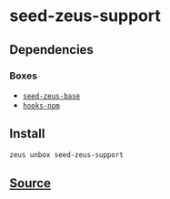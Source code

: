 
seed-zeus-support 
====================




## Dependencies
### Boxes
* [`seed-zeus-base`](seed-zeus-base.md)
* [`hooks-npm`](hooks-npm.md)




## Install
```bash
zeus unbox seed-zeus-support
```












## [Source](https://github.com/liquidapps-io/zeus-sdk/tree/master/boxes/groups/seeds/seed-zeus-support)
